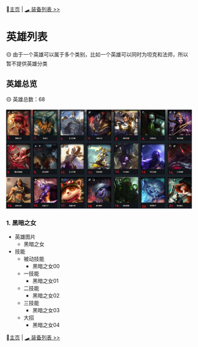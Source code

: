 📖[主页](../README.md) | [🛹 装备列表 >>](../items/装备列表.md)

# 英雄列表

🟡 由于一个英雄可以属于多个类别，比如一个英雄可以同时为坦克和法师，所以暂不提供英雄分类

## 英雄总览

🟡 英雄总数：68

![](images/英雄/英雄总览01.png)

### 1. 黑暗之女

- 英雄图片
    - 黑暗之女
- 技能
    - 被动技能
        - 黑暗之女00
    - 一技能
        - 黑暗之女01
    - 二技能
        - 黑暗之女02
    - 三技能
        - 黑暗之女03
    - 大招
        - 黑暗之女04


📖[主页](../README.md) | [🛹 装备列表 >>](../items/装备列表.md)
